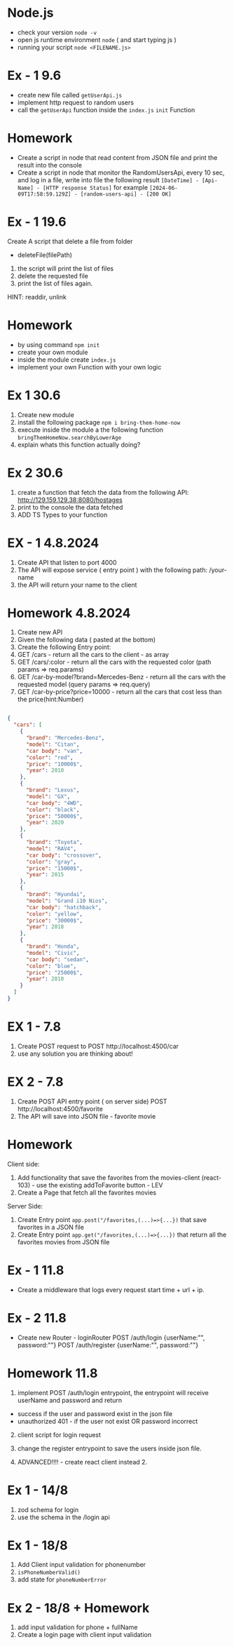 # Node.js

- check your version `node -v`
- open js runtime environment `node` ( and start typing js )
- running your script `node <FILENAME.js>`

# Ex - 1 9.6
- create new file called `getUserApi.js` 
- implement http request to random users
- call the `getUserApi` function inside the `index.js` `init` Function

# Homework
- Create a script in node that read content from JSON file and print the result into the console
- Create a script in node that monitor the RandomUsersApi, every 10 sec, and log in a file, write into file the following result `[DateTime] - [Api-Name] - [HTTP response Status]`
for example `[2024-06-09T17:58:59.129Z] - [random-users-api] - [200 OK]`


# Ex - 1 19.6
Create A script that delete a file from folder
- deleteFile(filePath)
1. the script will print the list of files
2. delete the requested file
3. print the list of files again.

HINT: readdir, unlink


# Homework
- by using command `npm init`
- create your own module 
- inside the module create `index.js`
- implement your own Function with your own logic


# Ex 1 30.6
1. Create new module
2. install the following package `npm i bring-them-home-now`
3. execute inside the module a the following function `bringThemHomeNow.searchByLowerAge`
4. explain whats this function actually doing? 


# Ex 2 30.6
1. create a function that fetch the data from the following API: http://129.159.129.38:8080/hostages
2. print to the console the data fetched
3. ADD TS Types to your function



# EX - 1 4.8.2024
1. Create API that listen to port 4000
2. The API will expose service ( entry point ) with the following path: /your-name
3. the API will return your name to the client


# Homework 4.8.2024
1. Create new API
2. Given the following data ( pasted at the bottom)
3. Create the following Entry point:
4. GET /cars - return all the cars to the client - as array 
5. GET /cars/:color - return all the cars with the requested color (path params => req.params)
6. GET /car-by-model?brand=Mercedes-Benz - return all the cars with the requested model (query params => req.query)
7. GET /car-by-price?price=10000 - return all the cars that cost less than the price(hint:Number)

```json

{
  "cars": [
    {
      "brand": "Mercedes-Benz",
      "model": "Citan",
      "car body": "van",
      "color": "red",
      "price": "10000$",
      "year": 2010
    },
    {
      "brand": "Lexus",
      "model": "GX",
      "car body": "4WD",
      "color": "black",
      "price": "50000$",
      "year": 2020
    },
    {
      "brand": "Toyota",
      "model": "RAV4",
      "car body": "crossover",
      "color": "gray",
      "price": "15000$",
      "year": 2015
    },
    {
      "brand": "Hyundai",
      "model": "Grand i10 Nios",
      "car body": "hatchback",
      "color": "yellow",
      "price": "30000$",
      "year": 2018
    },
    {
      "brand": "Honda",
      "model": "Civic",
      "car body": "sedan",
      "color": "blue",
      "price": "25000$",
      "year": 2010
    }
  ]
}

```


# EX 1 - 7.8
1. Create POST request to POST http://localhost:4500/car
2. use any solution you are thinking about!


# EX 2 - 7.8
1. Create POST API entry point ( on server side) POST  http://localhost:4500/favorite
2. The API will save into JSON file - favorite movie



# Homework
Client side:
1. Add functionality that save the favorites from the movies-client (react-103) - use the existing addToFavorite button - LEV
2. Create a Page that fetch all the favorites movies 

Server Side:
1. Create Entry point `app.post("/favorites,(...)=>{...})` that save favorites in a JSON file
2. Create Entry point `app.get("/favorites,(...)=>{...})` that return all the favorites movies from JSON file

# Ex - 1 11.8 
- Create a middleware that logs every request start time + url + ip.

# Ex - 2 11.8 
- Create new Router - loginRouter
POST /auth/login {userName:"", password:""}
POST /auth/register {userName:"", password:""}


# Homework 11.8
1. implement POST /auth/login entrypoint, the entrypoint will receive userName and password and return
- success if the user and password exist in the json file
- unauthorized 401 - if the user not exist OR password incorrect 

2. client script for login request
3. change the register entrypoint to save the users inside json file.

4. ADVANCED!!!! - create react client instead 2.



# Ex 1 - 14/8 
1. zod schema for login
2. use the schema in the /login api


# Ex 1 - 18/8
1. Add Client input validation for phonenumber
2. `isPhoneNumberValid()`
3. add state for `phoneNumberError`


# Ex 2 - 18/8  + Homework
1. add input validation for phone + fullName
2. Create a login page with client input validation
